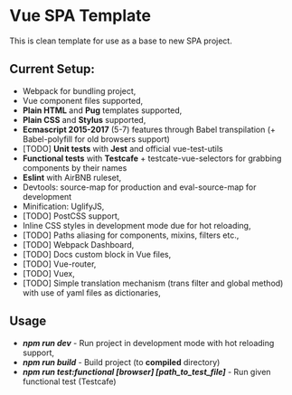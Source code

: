 # Vue SPA Template
This is clean template for use as a base to new SPA project.

## Current Setup:
 * Webpack for bundling project,
 * Vue component files supported,
 * **Plain HTML** and **Pug** templates supported,
 * **Plain CSS** and **Stylus** supported,
 * **Ecmascript 2015-2017** (5-7) features through Babel transpilation (+ Babel-polyfill for old browsers support)
 * [TODO] **Unit tests** with **Jest** and official vue-test-utils
 * **Functional tests** with **Testcafe** + testcate-vue-selectors for grabbing components by their names
 * **Eslint** with AirBNB ruleset,
 * Devtools: source-map for production and eval-source-map for development
 * Minification: UglifyJS,
 * [TODO] PostCSS support,
 * Inline CSS styles in development mode due for hot reloading,
 * [TODO] Paths aliasing for components, mixins, filters etc.,
 * [TODO] Webpack Dashboard,
 * [TODO] Docs custom block in Vue files,
 * [TODO] Vue-router,
 * [TODO] Vuex,
 * [TODO] Simple translation mechanism (trans filter and global method) with use of yaml files as dictionaries,

## Usage
 * ___npm run dev___ - Run project in development mode with hot reloading support,
 * ___npm run build___ - Build project (to **compiled** directory)
 * ___npm run test:functional [browser] [path_to_test_file]___ - Run given functional test (Testcafe)
